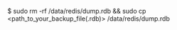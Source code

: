 <!-- layout:code post: 1970-09-26-manage-backups_redis-database -->


$ sudo rm -rf /data/redis/dump.rdb && sudo cp &#60;path_to_your_backup_file(.rdb)&#62; /data/redis/dump.rdb
